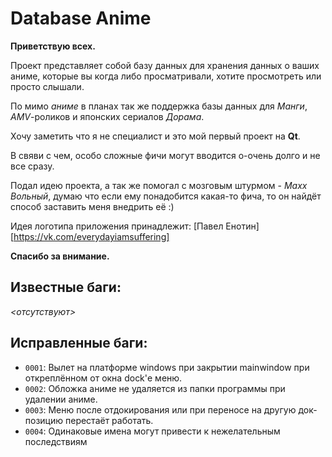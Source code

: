 Database Anime
==============

**Приветствую всех.**

Проект представляет собой базу данных для хранения данных о ваших аниме, которые
вы когда либо просматривали, хотите просмотреть или просто слышали.

По мимо *аниме* в планах так же поддержка базы данных для *Манги*, *AMV*-роликов и
японских сериалов *Дорама*.

Хочу заметить что я не специалист и это мой первый проект на **Qt**.

В свяви с чем, особо сложные фичи могут вводится о-очень долго и не все сразу.

Подал идею проекта, а так же помогал с мозговым штурмом - *Maxx Вольный*, думаю что если
ему понадобится какая-то фича, то он найдёт способ заставить меня внедрить её :)

Идея логотипа приложения принадлежит: [Павел Енотин][https://vk.com/everydayiamsuffering]

**Спасибо за внимание.**

**Известные баги:**
---------------
*<отсутствуют>*

**Исправленные баги:**
------------------
- `0001`: Вылет на платформе windows при закрытии mainwindow при откреплённом от окна dock'е меню.
- `0002`: Обложка аниме не удаляется из папки программы при удалении аниме.
- `0003`: Меню после отдокирования или при переносе на другую док-позицию перестаёт работать.
- `0004`: Одинаковые имена могут привести к нежелательным последствиям

